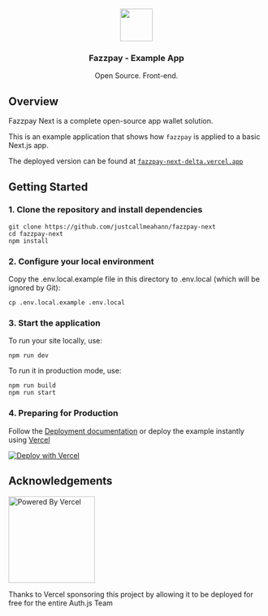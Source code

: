 
<p align="center">
   <br/>
   <a href="https://nextjs.org" target="_blank">
   <img height="64" src="https://nextjs.org/static/favicon/android-chrome-192x192.png" />
   </a>
   <h3 align="center"><b>Fazzpay</b> - Example App</h3>
   <p align="center">
   Open Source. Front-end.
   </p>
   
</p>

## Overview

Fazzpay Next is a complete open-source app wallet solution.

This is an example application that shows how `fazzpay` is applied to a basic Next.js app.

The deployed version can be found at [`fazzpay-next-delta.vercel.app`](https://fazzpay-next-delta.vercel.app/)


## Getting Started

### 1. Clone the repository and install dependencies

```
git clone https://github.com/justcallmeahann/fazzpay-next
cd fazzpay-next
npm install
```

### 2. Configure your local environment

Copy the .env.local.example file in this directory to .env.local (which will be ignored by Git):

```
cp .env.local.example .env.local
```


### 3. Start the application

To run your site locally, use:

```
npm run dev
```

To run it in production mode, use:

```
npm run build
npm run start
```

### 4. Preparing for Production

Follow the [Deployment documentation](https://authjs.dev/guides/basics/deployment) or deploy the example instantly using [Vercel](https://vercel.com?utm_source=github&utm_medium=readme&utm_campaign=fazzpay-next-example)

[![Deploy with Vercel](https://vercel.com/button)](https://vercel.com/new/git/external?repository-url=https://github.com/justcallmeahann/fazzpay-next&project-name=fazzpay-next-example&repository-name=fazzpay-next)

## Acknowledgements

<a href="https://vercel.com?utm_source=fazzpay-next&utm_campaign=oss">
<img width="170px" src="https://raw.githubusercontent.com/nextauthjs/next-auth/main/docs/static/img/powered-by-vercel.svg" alt="Powered By Vercel" />
</a>
<p align="left">Thanks to Vercel sponsoring this project by allowing it to be deployed for free for the entire Auth.js Team</p>
